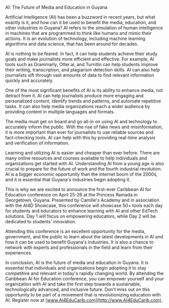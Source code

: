 AI: The Future of Media and Education in Guyana

Artificial Intelligence (AI) has been a buzzword in recent years, but what exactly is it, and how can it be used to benefit the media, education, and other industries in Guyana? AI refers to the simulation of human intelligence in machines that are programmed to think like humans and mimic their actions. It is an evolution of technology, including machine learning algorithms and data science, that has been around for decades.

AI is nothing to be feared. In fact, it can help students achieve their study goals and make journalists more efficient and effective. For example, AI tools such as Grammarly, Otter.ai, and Turnitin can help students improve their writing, transcription, and plagiarism detection skills. AI can also help journalists sift through vast amounts of data to find relevant information quickly and accurately.

One of the most significant benefits of AI is its ability to enhance media, not detract from it. AI can help journalists produce more engaging and personalized content, identify trends and patterns, and automate repetitive tasks. It can also help media organizations reach a wider audience by providing content in multiple languages and formats.

The media must get on board and go all-in on using AI and technology to accurately inform the public. With the rise of fake news and misinformation, it is more important than ever for journalists to use reliable sources and fact-checking tools. AI can help with this by providing real-time analysis and verification of information.

Learning and utilizing AI is easier and cheaper than ever before. There are many online resources and courses available to help individuals and organizations get started with AI. Understanding AI from a young age is also crucial to prepare for the future of work and the fourth industrial revolution. AI is a bigger economic opportunity than the internet boom of the 2000s, and it is essential that Guyana's industries begin adopting it.

This is why we are excited to announce the first-ever Caribbean AI for Education conference on April 25-26 at the Princess Ramada in Georgetown, Guyana. Presented by Camille's Academy and in association with the AI4D Showcase, this conference will showcase 50+ tools each day for students and educators to enhance learning with AI and other EdTech solutions. Day 1 will focus on empowering educators, while Day 2 will be dedicated to students' innovation.

Attending this conference is an excellent opportunity for the media, government, and the public to learn about the latest developments in AI and how it can be used to benefit Guyana's industries. It is also a chance to network with experts and professionals in the field and learn from their experiences.

In conclusion, AI is the future of media and education in Guyana. It is essential that individuals and organizations begin adopting it to stay competitive and relevant in today's rapidly changing world. By attending the Caribbean AI for Education conference, you can empower yourself and your organization with AI and take the first step towards a sustainable, technologically advanced, and inclusive future. Don't miss out on this opportunity to be part of a movement that is revolutionizing education with AI. Register now at [www.AI4EduCarib.com](http://www.AI4EduCarib.com).